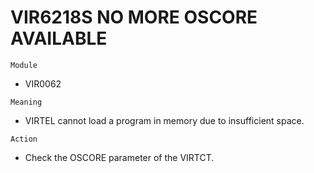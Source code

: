 # VIR6218S NO MORE OSCORE AVAILABLE

`Module`
- VIR0062

`Meaning`
- VIRTEL cannot load a program in memory due to insufficient space.

`Action`
- Check the OSCORE parameter of the VIRTCT.
